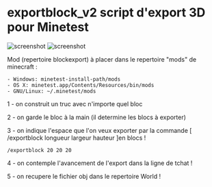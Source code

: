 # exportblock_v2 script d'export 3D pour Minetest
![screenshot](https://raw.github.com/julienrat/exportblock_v2/master/Minetest.png)
![screenshot](https://raw.github.com/julienrat/exportblock_v2/master/cura.png)


Mod (repertoire blockexport) à placer dans le repertoire "mods" de minecraft :


    - Windows: minetest-install-path/mods
    - OS X: minetest.app/Contents/Resources/bin/mods
    - GNU/Linux: ~/.minetest/mods


1 - on construit un truc avec n'importe quel bloc

2 - on garde le bloc à la main (il determine les blocs à exporter)

3 - on indique l'espace que l'on veux exporter par la commande [ /exportblock  longueur largeur hauteur  ]en blocs ! 

	/exportblock 20 20 20

4 - on contemple l'avancement de l'export dans la ligne de tchat !

5 - on recupere le fichier obj dans le repertoire World !
